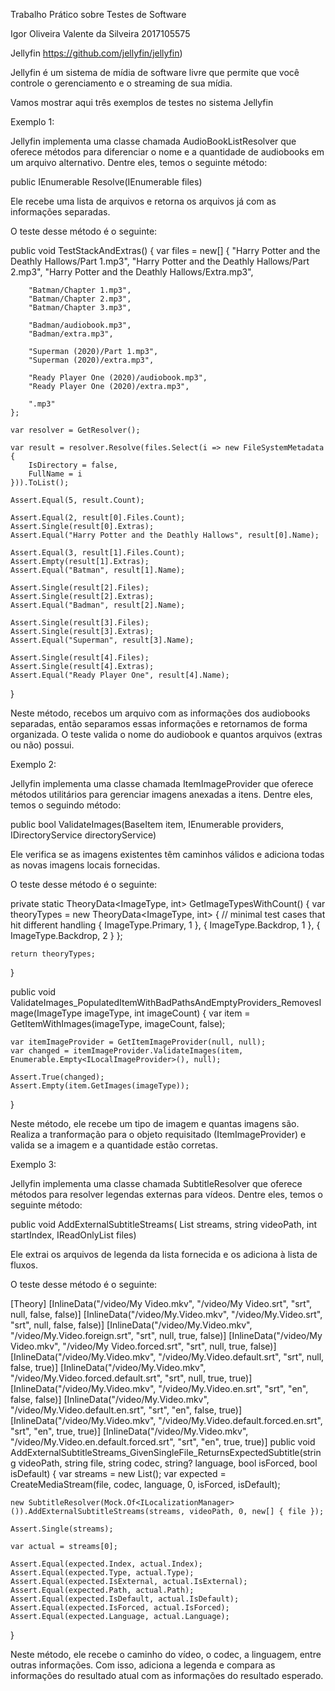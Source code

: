 Trabalho Prático sobre Testes de Software

Igor Oliveira Valente da Silveira
2017105575

Jellyfin https://github.com/jellyfin/jellyfin)

Jellyfin é um sistema de mídia de software livre que permite que você controle o gerenciamento e o streaming de sua mídia. 

Vamos mostrar aqui três exemplos de testes no sistema Jellyfin

Exemplo 1: 

Jellyfin implementa uma classe chamada AudioBookListResolver que oferece métodos para diferenciar o nome e a quantidade de audiobooks em um arquivo alternativo. Dentre eles, temos o seguinte método:

public IEnumerable<AudioBookInfo> Resolve(IEnumerable<FileSystemMetadata> files)
  
Ele recebe uma lista de arquivos e retorna os arquivos já com as informações separadas.
  
O teste desse método é o seguinte:
  
public void TestStackAndExtras()
{
    var files = new[]
    {
        "Harry Potter and the Deathly Hallows/Part 1.mp3",
        "Harry Potter and the Deathly Hallows/Part 2.mp3",
        "Harry Potter and the Deathly Hallows/Extra.mp3",

        "Batman/Chapter 1.mp3",
        "Batman/Chapter 2.mp3",
        "Batman/Chapter 3.mp3",

        "Badman/audiobook.mp3",
        "Badman/extra.mp3",

        "Superman (2020)/Part 1.mp3",
        "Superman (2020)/extra.mp3",

        "Ready Player One (2020)/audiobook.mp3",
        "Ready Player One (2020)/extra.mp3",

        ".mp3"
    };

    var resolver = GetResolver();

    var result = resolver.Resolve(files.Select(i => new FileSystemMetadata
    {
        IsDirectory = false,
        FullName = i
    })).ToList();

    Assert.Equal(5, result.Count);

    Assert.Equal(2, result[0].Files.Count);
    Assert.Single(result[0].Extras);
    Assert.Equal("Harry Potter and the Deathly Hallows", result[0].Name);

    Assert.Equal(3, result[1].Files.Count);
    Assert.Empty(result[1].Extras);
    Assert.Equal("Batman", result[1].Name);

    Assert.Single(result[2].Files);
    Assert.Single(result[2].Extras);
    Assert.Equal("Badman", result[2].Name);

    Assert.Single(result[3].Files);
    Assert.Single(result[3].Extras);
    Assert.Equal("Superman", result[3].Name);

    Assert.Single(result[4].Files);
    Assert.Single(result[4].Extras);
    Assert.Equal("Ready Player One", result[4].Name);
}
  
Neste método, recebos um arquivo com as informações dos audiobooks separadas, então separamos essas informações e retornamos de forma organizada.
O teste valida o nome do audiobook e quantos arquivos (extras ou não) possui.

    

Exemplo 2:

Jellyfin implementa uma classe chamada ItemImageProvider que oferece métodos utilitários para gerenciar imagens anexadas a itens. Dentre eles, temos o seguindo método:

public bool ValidateImages(BaseItem item, IEnumerable<IImageProvider> providers, IDirectoryService directoryService)

Ele verifica se as imagens existentes têm caminhos válidos e adiciona todas as novas imagens locais fornecidas.

O teste desse método é o seguinte:

private static TheoryData<ImageType, int> GetImageTypesWithCount()
{
	var theoryTypes = new TheoryData<ImageType, int>
	{
		// minimal test cases that hit different handling
		{ ImageType.Primary, 1 },
		{ ImageType.Backdrop, 1 },
		{ ImageType.Backdrop, 2 }
	};

	return theoryTypes;
}

public void ValidateImages_PopulatedItemWithBadPathsAndEmptyProviders_RemovesImage(ImageType imageType, int imageCount)
{
	var item = GetItemWithImages(imageType, imageCount, false);

	var itemImageProvider = GetItemImageProvider(null, null);
	var changed = itemImageProvider.ValidateImages(item, Enumerable.Empty<ILocalImageProvider>(), null);

	Assert.True(changed);
	Assert.Empty(item.GetImages(imageType));
}

Neste método, ele recebe um tipo de imagem e quantas imagens são. Realiza a tranformação para o objeto requisitado (ItemImageProvider) e valida se a imagem e a quantidade estão corretas.
	

Exemplo 3:
	
Jellyfin implementa uma classe chamada SubtitleResolver que oferece métodos para resolver legendas externas para vídeos. Dentre eles, temos o seguinte método:

public void AddExternalSubtitleStreams(
            List<MediaStream> streams,
            string videoPath,
            int startIndex,
            IReadOnlyList<string> files)
	
Ele extrai os arquivos de legenda da lista fornecida e os adiciona à lista de fluxos. 

O teste desse método é o seguinte:
	
[Theory]
[InlineData("/video/My Video.mkv", "/video/My Video.srt", "srt", null, false, false)]
[InlineData("/video/My.Video.mkv", "/video/My.Video.srt", "srt", null, false, false)]
[InlineData("/video/My.Video.mkv", "/video/My.Video.foreign.srt", "srt", null, true, false)]
[InlineData("/video/My Video.mkv", "/video/My Video.forced.srt", "srt", null, true, false)]
[InlineData("/video/My.Video.mkv", "/video/My.Video.default.srt", "srt", null, false, true)]
[InlineData("/video/My.Video.mkv", "/video/My.Video.forced.default.srt", "srt", null, true, true)]
[InlineData("/video/My.Video.mkv", "/video/My.Video.en.srt", "srt", "en", false, false)]
[InlineData("/video/My.Video.mkv", "/video/My.Video.default.en.srt", "srt", "en", false, true)]
[InlineData("/video/My.Video.mkv", "/video/My.Video.default.forced.en.srt", "srt", "en", true, true)]
[InlineData("/video/My.Video.mkv", "/video/My.Video.en.default.forced.srt", "srt", "en", true, true)]
public void AddExternalSubtitleStreams_GivenSingleFile_ReturnsExpectedSubtitle(string videoPath, string file, string codec, string? language, bool isForced, bool isDefault)
{
	var streams = new List<MediaStream>();
	var expected = CreateMediaStream(file, codec, language, 0, isForced, isDefault);

	new SubtitleResolver(Mock.Of<ILocalizationManager>()).AddExternalSubtitleStreams(streams, videoPath, 0, new[] { file });

	Assert.Single(streams);

	var actual = streams[0];

	Assert.Equal(expected.Index, actual.Index);
	Assert.Equal(expected.Type, actual.Type);
	Assert.Equal(expected.IsExternal, actual.IsExternal);
	Assert.Equal(expected.Path, actual.Path);
	Assert.Equal(expected.IsDefault, actual.IsDefault);
	Assert.Equal(expected.IsForced, actual.IsForced);
	Assert.Equal(expected.Language, actual.Language);
}
	
Neste método, ele recebe o caminho do vídeo, o codec, a linguagem, entre outras informações. Com isso, adiciona a legenda e compara as informações do resultado atual com as informações do resultado esperado.
